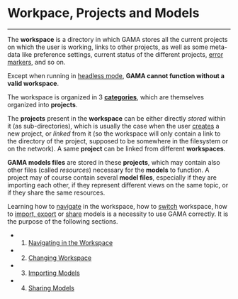 # Workpace, Projects and Models

---

The **workspace** is a directory in which GAMA stores all the current projects on which the user is working, links to other projects, as well as some meta-data like preference settings, current status of the different projects, [error markers](G__ValidationOfModels), and so on.

Except when running in [headless mode](G__Headless), **GAMA cannot function without a valid workspace**.

The workspace is organized in 3 **[categories](G__NavigatingWorkspace)**, which are themselves organized into **projects**.

The **projects** present in the **workspace** can be either directly _stored_ within it (as sub-directories), which is usually the case when the user [creates](G__EditingModels#Creating_a_first_model) a new project, or _linked_ from it (so the workspace will only contain a link to the directory of the project, supposed to be somewhere in the filesystem or on the network). A same **project** can be linked from different **workspaces**.

**GAMA models files** are stored in these **projects**, which may contain also other files (called _resources_) necessary for the **models** to function. A project may of course contain several **model files**, especially if they are importing each other, if they represent different views on the same topic, or if they share the same resources.

Learning how to [navigate](G__NavigatingWorkspace) in the workspace, how to [switch](G__ChangingWorkspace) workspace, how to [import, export](G__ImportingModels) or [share](G__SharingModels) models is a necessity to use GAMA correctly. It is the purpose of the following sections.

  * 1. [Navigating in the Workspace](G__NavigatingWorkspace)
  * 2. [Changing Workspace](G__ChangingWorkspace)
  * 3. [Importing Models](G__ImportingModels)
  * 4. [Sharing Models](G__SharingModels)